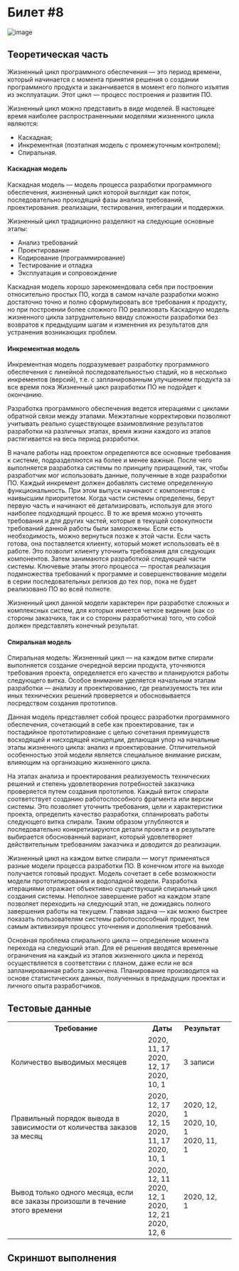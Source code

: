 <h1>Билет #8</h1>

![image](https://user-images.githubusercontent.com/93647369/176928255-27dff1ca-c6eb-40dd-aeaa-522b84b23d8a.png)

<h2>Теоретическая часть</h2>
<p>Жизненный цикл программного обеспечения — это период времени, который начинается с момента принятия решения о создании программного продукта и заканчивается в момент его полного изъятия из эксплуатации. Этот цикл — процесс построения и развития ПО.</p>
<p>Жизненный цикл можно представить в виде моделей. В настоящее время наиболее распространенными моделями жизненного цикла являются:</p>
<ul>
  <li>Каскадная;
  <li>Инкрементная (поэтапная модель с промежуточным контролем);
  <li>Спиральная.
</ul>


<h4>Каскадная модель</h4>

<p>Каскадная модель — модель процесса разработки программного обеспечения, жизненный цикл которой выглядит как поток, последовательно проходящий фазы анализа требований, проектирования. реализации, тестирования, интеграции и поддержки.</p>
<p>Жизненный цикл традиционно разделяют на следующие основные этапы:</p>
<ul>
  <li>Анализ требований
  <li>Проектирование
  <li>Кодирование (программирование)
  <li>Тестирование и отладка
  <li>Эксплуатация и сопровождение
</ul>
<p>Каскадная модель хорошо зарекомендовала себя при построении относительно простых ПО, когда в самом начале разработки можно достаточно точно и полно сформулировать все требования к продукту, но при построении более сложного ПО реализовать Каскадную модель жизненного цикла затруднительно ввиду сложности разработки без возвратов к предыдущим шагам и изменения их результатов для устранения возникающих проблем.</p>


<h4>Инкрементная модель</h4>

<p>Инкрементная модель подразумевает разработку программного обеспечения с линейной последовательностью стадий, но в несколько инкрементов (версий), т.е. с запланированным улучшением продукта за все время пока Жизненный цикл разработки ПО не подойдет к окончанию.</p>
<p>Разработка программного обеспечения ведется итерациями с циклами обратной связи между этапами. Межэтапные корректировки позволяют учитывать реально существующее взаимовлияние результатов разработки на различных этапах, время жизни каждого из этапов растягивается на весь период разработки.</p>
<p>В начале работы над проектом определяются все основные требования к системе, подразделяются на более и менее важные. После чего выполняется разработка системы по принципу приращений, так, чтобы разработчик мог использовать данные, полученные в ходе разработки ПО. Каждый инкремент должен добавлять системе определенную функциональность. При этом выпуск начинают с компонентов с наивысшим приоритетом. Когда части системы определены, берут первую часть и начинают её детализировать, используя для этого наиболее подходящий процесс. В то же время можно уточнять требования и для других частей, которые в текущей совокупности требований данной работы были заморожены. Если есть необходимость, можно вернуться позже к этой части. Если часть готова, она поставляется клиенту, который может использовать её в работе. Это позволит клиенту уточнить требования для следующих компонентов. Затем занимаются разработкой следующей части системы. Ключевые этапы этого процесса — простая реализация подмножества требований к программе и совершенствование модели в серии последовательных релизов до тех пор, пока не будет реализовано ПО во всей полноте.</p>
<p>Жизненный цикл данной модели характерен при разработке сложных и комплексных систем, для которых имеется четкое видение (как со стороны заказчика, так и со стороны разработчика) того, что собой должен представлять конечный результат.</p>

<h4>Спиральная модель</h4>

<p>Спиральная модель: Жизненный цикл — на каждом витке спирали выполняется создание очередной версии продукта, уточняются требования проекта, определяется его качество и планируются работы следующего витка. Особое внимание уделяется начальным этапам разработки — анализу и проектированию, где реализуемость тех или иных технических решений проверяется и обосновывается посредством создания прототипов.</p>
<p>Данная модель представляет собой процесс разработки программного обеспечения, сочетающий в себе как проектирование, так и постадийное прототипировнаие с целью сочетания преимуществ восходящей и нисходящей концепции, делающая упор на начальные этапы жизненного цикла: анализ и проектирование. Отличительной особенностью этой модели является специальное внимание рискам, влияющим на организацию жизненного цикла.</p>
<p>На этапах анализа и проектирования реализуемость технических решений и степень удовлетворения потребностей заказчика проверяется путем создания прототипов. Каждый виток спирали соответствует созданию работоспособного фрагмента или версии системы. Это позволяет уточнить требования, цели и характеристики проекта, определить качество разработки, спланировать работы следующего витка спирали. Таким образом углубляются и последовательно конкретизируются детали проекта и в результате выбирается обоснованный вариант, который удовлетворяет действительным требованиям заказчика и доводится до реализации.</p>
<p>Жизненный цикл на каждом витке спирали —  могут применяться разные модели процесса разработки ПО. В конечном итоге на выходе получается готовый продукт. Модель сочетает в себе возможности модели прототипирования и водопадной модели. Разработка итерациями отражает объективно существующий спиральный цикл создания системы. Неполное завершение работ на каждом этапе позволяет переходить на следующий этап, не дожидаясь полного завершения работы на текущем. Главная задача — как можно быстрее показать пользователям системы работоспособный продукт, тем самым активизируя процесс уточнения и дополнения требований.</p>
<p>Основная проблема спирального цикла — определение момента перехода на следующий этап. Для её решения вводятся временные ограничения на каждый из этапов жизненного цикла и переход осуществляется в соответствии с планом, даже если не вся запланированная работа закончена. Планирование производится на основе статистических данных, полученных в предыдущих проектах и личного опыта разработчиков.</p>

<h2>Тестовые данные</h2>

<table>
  
<tr>
<th>Требование</th>
<th>Даты</th>
<th>Результат</th>
</tr>
  
<tr>
<td>Количество выводимых месяцев</td>
<td>2020, 11, 17 <br>
    2020, 12, 17 <br>
    2020, 10, 1  </td>
<td>3 записи</td>
</tr>
  
<tr>
<td>Правильный порядок вывода в зависимости от количества заказов за месяц</td>
<td>2020, 12, 17 <br> 
    2020, 12, 15 <br> 
    2020, 11, 17 <br> 
    2020, 10, 1 </td>
<td>2020, 12, 1 <br>
    2020, 10, 1 <br>
    2020, 11, 1 <br></td>
<td></td>
</tr>

<tr>
<td>Вывод только одного месяца, если все заказы произошли в течение этого времени</td>
<td>2020, 12, 11 <br>
    2020, 12, 1 <br>
    2020, 12, 21 <br>
    2020, 12, 6 <br></td>
<td>2020, 12, 1</td>
</tr>


  
</table>
<h2>Скриншот выполнения</h2>
